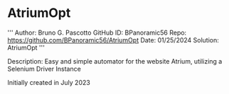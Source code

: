 # AtriumOpt
'''
Author:     Bruno G. Pascotto
GitHub ID:  BPanoramic56
Repo:       https://github.com/BPanoramic56/AtriumOpt
Date:       01/25/2024
Solution:   AtriumOpt
'''

Description:
Easy and simple automator for the website Atrium, utilizing a Selenium Driver Instance

Initially created in July 2023
